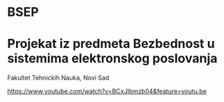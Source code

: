 # BSEP

# Projekat iz predmeta Bezbednost u sistemima elektronskog poslovanja 
Fakultet Tehnickih Nauka, Novi Sad

https://www.youtube.com/watch?v=BCxJIbmzb04&feature=youtu.be
